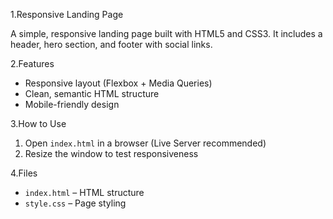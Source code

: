 1.Responsive Landing Page

A simple, responsive landing page built with HTML5 and CSS3. It includes a header, hero section, and footer with social links.

2.Features

- Responsive layout (Flexbox + Media Queries)
- Clean, semantic HTML structure
- Mobile-friendly design

3.How to Use

1. Open `index.html` in a browser (Live Server recommended)
2. Resize the window to test responsiveness

4.Files

- `index.html` – HTML structure
- `style.css` – Page styling
